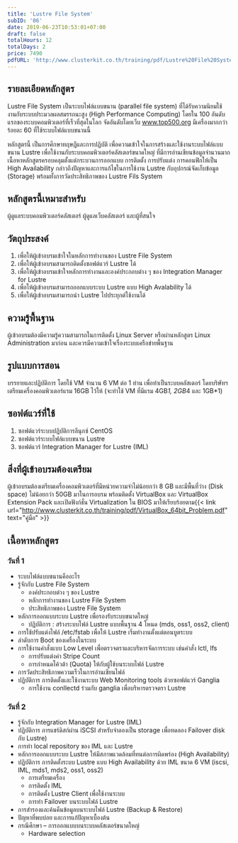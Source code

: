 ```yaml
---
title: 'Lustre File System'
subID: '06'
date: 2019-06-23T10:53:01+07:00
draft: false
totalHours: 12
totalDays: 2
price: 7490
pdfURL: 'http://www.clusterkit.co.th/training/pdf/Lustre%20File%20System.pdf'
---
```


## รายละเอียดหลักสูตร

Lustre File System เป็นระบบไฟล์แบบขนาน (parallel file system) ที่ได้รับความนิยมใช้งานกับระบบประมวลผลสมรรถนะสูง (High Performance Computing) โดยใน 100 อันดับแรกของระบบคอมพิวเตอร์ที่เร็วที่สุดในโลก จัดอันดับโดยเว็บ www.top500.org มีเครื่องมากกว่าร้อยละ 60 ที่ใช้ระบบไฟล์แบบขนานนี้

หลักสูตรนี้ เป็นการศึกษาทฤษฎีและการปฏิบัติ เพื่อความเข้าใจในการสร้างและใช้งานระบบไฟล์แบบขนาน Lustre  เพื่อใช้งานกับระบบคอมพิวเตอร์คลัสเตอร์ขนาดใหญ่ ที่มีการอ่านเขียนข้อมูลจำนวนมาก เนื้อหาหลักสูตรครอบคลุมตั้งแต่กระบวนการออกแบบ การติดตั้ง การปรับแต่ง การคอนฟิกให้เป็น High Availability กล่าวถึงปัญหาและการแก้ไขในการใช้งาน Lustre กับอุปกรณ์จัดเก็บข้อมูล (Storage) พร้อมทั้งการวัดประสิทธิภาพของ Lustre Fils System 

## หลักสูตรนี้เหมาะสำหรับ

ผู้ดูแลระบบคอมพิวเตอร์คลัสเตอร์ ผู้ดูแลเว็บคลัสเตอร์ และผู้ที่สนใจ

## วัตถุประสงค์

1. เพื่อให้ผู้เข้าอบรมเข้าใจในหลักการทำงานของ Lustre File System
2. เพื่อให้ผู้เข้าอบรมสามารถติดตั้งซอฟต์แวร์ Lustre ได้
3. เพื่อให้ผู้เข้าอบรมเข้าใจหลักการทำงานและองค์ประกอบต่าง ๆ ของ Integration Manager for Lustre
4. เพื่อให้ผู้เข้าอบรมสามารถออกแบบระบบ Lustre แบบ High Avalability ได้ 
5. เพื่อให้ผู้เข้าอบรมสามารถนำ Lustre ไปประยุกต์ใช้งานได้

## ความรู้พื้นฐาน

ผู้เข้าอบรมต้องมีความรู้ความสามารถในการติดตั้ง Linux Server หรือผ่านหลักสูตร Linux Administration มาก่อน และควรมีความเข้าใจเรื่องระบบเครือข่ายพื้นฐาน

## รูปแบบการสอน

บรรยายและปฏิบัติการ โดยใช้ VM จำนวน 6 VM ต่อ 1 ท่าน เพื่อทำเป็นระบบคลัสเตอร์ โดยบริษัทฯ เตรียมเครื่องคอมพิวเตอร์แรม 16GB ไว้ให้ (จะทำใช้ VM ที่มีแรม 4GB*1, 2GB*4 และ 1GB*1) 

## ซอฟต์แวร์ที่ใช้

1. ซอฟต์แวร์ระบบปฏิบัติการลีนุกซ์ CentOS
2. ซอฟต์แวร์ระบบไฟล์แบบขนาน Lustre
3. ซอฟต์แวร์ Integration Manager for Lustre (IML)

## สิ่งที่ผู้เข้าอบรมต้องเตรียม

ผู้เข้าอบรมต้องเตรียมเครื่องคอมพิวเตอร์ที่มีหน่วยความจำไม่น้อยกว่า 8 GB และมีพื้นที่ว่าง (Disk space) ไม่น้อยกว่า 50GB มาในการอบรม พร้อมติดตั้ง VirtualBox และ VirtualBox Extension Pack และเปิดฟังก์ชั่น Virtualization ใน BIOS มาให้เรียบร้อยตาม{{< link url="http://www.clusterkit.co.th/training/pdf/VirtualBox_64bit_Problem.pdf" text="คู่มือ" >}}

## เนื้อหาหลักสูตร

### วันที่ 1

- ระบบไฟล์แบบขนานคืออะไร
- รู้จักกับ Lustre File System
    - องค์ประกอบต่าง ๆ ของ Lustre
    - หลักการทำงานของ Lustre File System
    - ประสิทธิภาพของ Lustre File System
- หลักการออกแบบระบบ Lustre เพื่อรองรับระบบขนาดใหญ่
    - ปฏิบัติการ : สร้างระบบไฟล์ Lustre แบบพื้นฐาน 4 โหนด (mds, oss1, oss2, client)
- การใช้ปรับแต่งไฟล์ /etc/fstab เพื่อให้ Lustre เริ่มทำงานตั้งแต่ตอนบูตระบบ
- ลำดับการ Boot ของเครื่องในระบบ
- การใช้งานคำสั่งแบบ Low Level เพื่อตรวจตราและบริหารจัดการระบบ เช่นคำสั่ง lctl, lfs
    - การปรับแต่งค่า Stripe Count
    - การกำหนดโค้วต้า (Quota) ให้กับผู้ใช้บนระบบไฟล์ Lustre
- การวัดประสิทธิภาพความเร็วในการอ่านเขียนไฟล์
- ปฏิบัติการ การติดตั้งและใช้งานระบบ Web Monitoring tools ด้วยซอฟต์แวร์ Ganglia 
    - การใช้งาน conllectd ร่วมกับ ganglia เพื่อบริหารตรวจตรา Lustre 

### วันที่ 2

- รู้จักกับ Integration Manager for Lustre (IML)
- ปฏิบัติการ การแชร์ดิสก์ผ่าน iSCSI สำหรับจำลองเป็น storage เพื่อทดลอง Failover disk กับ Lustre)
- การทำ local repository ของ IML และ Lustre
- หลักการออกแบบระบบ Lustre ให้มีสภาพแวดล้อมที่ทนต่อการผิดพร่อง (High Availability)
- ปฏิบัติการ การติดตั้งระบบ Lustre แบบ High Availability ด้วย IML ขนาด 6 VM (iscsi, IML, mds1, mds2, oss1, oss2) 
    - การเตรียมเครื่อง 
    - การติดตั้ง IML
    - การติดตั้ง Lustre Client เพื่อใช้งานระบบ
    - การทำ Failover บนระบบไฟล์ Lustre
- การสำรองและค้นคืนข้อมูลบนระบบไฟล์ Lustre (Backup & Restore)
- ปัญหาที่พบบ่อย และการแก้ปัญหาเบื้องต้น
- กรณีศึกษา – การออกแบบบนระบบคลัสเตอร์ขนาดใหญ่
    - Hardware selection